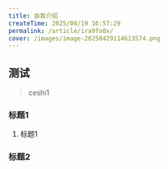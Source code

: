 ```yaml
---
title: 自我介绍
createTime: 2025/08/19 16:57:29
permalink: /article/ira9fo0x/
cover: /images/image-20250429114613574.png
---
```


## 测试

> ceshi1

### 标题1

<!-- more -->

1. 标题1


### 标题2





